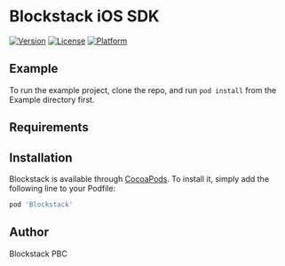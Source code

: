 # Blockstack iOS SDK

[![Version](https://img.shields.io/cocoapods/v/Blockstack.svg?style=flat)](http://cocoapods.org/pods/Blockstack)
[![License](https://img.shields.io/cocoapods/l/Blockstack.svg?style=flat)](http://cocoapods.org/pods/Blockstack)
[![Platform](https://img.shields.io/cocoapods/p/Blockstack.svg?style=flat)](http://cocoapods.org/pods/Blockstack)

## Example

To run the example project, clone the repo, and run `pod install` from the Example directory first.

## Requirements

## Installation

Blockstack is available through [CocoaPods](http://cocoapods.org). To install
it, simply add the following line to your Podfile:

```ruby
pod 'Blockstack'
```

## Author

Blockstack PBC


